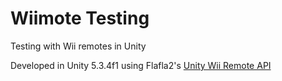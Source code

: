 # Wiimote Testing
Testing with Wii remotes in Unity

Developed in Unity 5.3.4f1 using Flafla2's <a href="https://github.com/Flafla2/Unity-Wiimote">Unity Wii Remote API</a>
